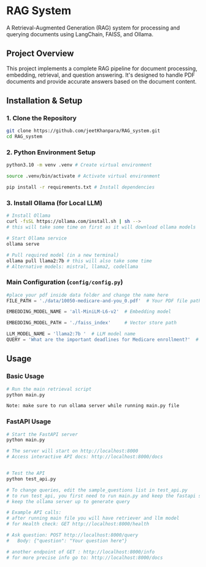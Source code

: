 # RAG System

A Retrieval-Augmented Generation (RAG) system for processing and querying documents using LangChain, FAISS, and Ollama.

## Project Overview

This project implements a complete RAG pipeline for document processing, embedding, retrieval, and question answering. It's designed to handle PDF documents and provide accurate answers based on the document content.

## Installation & Setup


### 1. Clone the Repository
```bash
git clone https://github.com/jeetKhanpara/RAG_system.git
cd RAG_system
```

### 2. Python Environment Setup
```bash
python3.10 -m venv .venv # Create virtual environment

source .venv/bin/activate # Activate virtual environment

pip install -r requirements.txt # Install dependencies
```

### 3. Install Ollama (for Local LLM)
```bash
# Install Ollama
curl -fsSL https://ollama.com/install.sh | sh --> 
# this will take some time on first as it will download ollama models

# Start Ollama service
ollama serve

# Pull required model (in a new terminal)
ollama pull llama2:7b # this will also take some time
# Alternative models: mistral, llama2, codellama
```

### Main Configuration (`config/config.py`)
```python
#place your pdf inside data folder and change the name here
FILE_PATH = './data/10050-medicare-and-you_0.pdf'  # Your PDF file path

EMBEDDING_MODEL_NAME = 'all-MiniLM-L6-v2'  # Embedding model

EMBEDDING_MODEL_PATH = './faiss_index'     # Vector store path

LLM_MODEL_NAME = 'llama2:7b '  # LLM model name
QUERY = 'What are the important deadlines for Medicare enrollment?'  # Default query, you can change your query here
```

## Usage

### Basic Usage
```bash
# Run the main retrieval script
python main.py

Note: make sure to run ollama server while running main.py file
```

### FastAPI Usage
```bash
# Start the FastAPI server
python main.py

# The server will start on http://localhost:8000
# Access interactive API docs: http://localhost:8000/docs


# Test the API
python test_api.py

# To change queries, edit the sample_questions list in test_api.py
# to run test_api, you first need to run main.py and keep the fastapi server up
# keep the ollama server up to generate query

# Example API calls:
# after running main file you will have retriever and llm model 
# for Health check: GET http://localhost:8000/health

# Ask question: POST http://localhost:8000/query
#   Body: {"question": "Your question here"}

# another endpoint of GET : http://localhost:8000/info
# for more precise info go to: http://localhost:8000/docs

```

